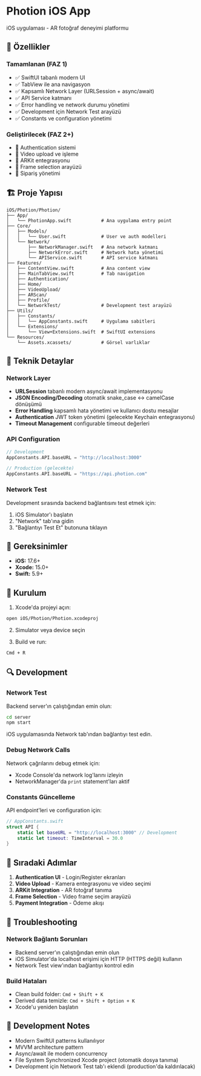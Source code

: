 # Photion iOS App

iOS uygulaması - AR fotoğraf deneyimi platformu

## 🚀 Özellikler

### Tamamlanan (FAZ 1)
- ✅ SwiftUI tabanlı modern UI
- ✅ TabView ile ana navigasyon
- ✅ Kapsamlı Network Layer (URLSession + async/await)
- ✅ API Service katmanı
- ✅ Error handling ve network durumu yönetimi
- ✅ Development için Network Test arayüzü
- ✅ Constants ve configuration yönetimi

### Geliştirilecek (FAZ 2+)
- 🔄 Authentication sistemi
- 🔄 Video upload ve işleme
- 🔄 ARKit entegrasyonu
- 🔄 Frame selection arayüzü
- 🔄 Sipariş yönetimi

## 🏗️ Proje Yapısı

```
iOS/Photion/Photion/
├── App/
│   └── PhotionApp.swift           # Ana uygulama entry point
├── Core/
│   ├── Models/
│   │   └── User.swift             # User ve auth modelleri
│   └── Network/
│       ├── NetworkManager.swift   # Ana network katmanı
│       ├── NetworkError.swift     # Network hata yönetimi
│       └── APIService.swift       # API service katmanı
├── Features/
│   ├── ContentView.swift          # Ana content view
│   ├── MainTabView.swift          # Tab navigation
│   ├── Authentication/
│   ├── Home/
│   ├── VideoUpload/
│   ├── ARScan/
│   ├── Profile/
│   └── NetworkTest/               # Development test arayüzü
├── Utils/
│   ├── Constants/
│   │   └── AppConstants.swift     # Uygulama sabitleri
│   └── Extensions/
│       └── View+Extensions.swift  # SwiftUI extensions
└── Resources/
    └── Assets.xcassets/           # Görsel varlıklar
```

## 🔧 Teknik Detaylar

### Network Layer
- **URLSession** tabanlı modern async/await implementasyonu
- **JSON Encoding/Decoding** otomatik snake_case ↔ camelCase dönüşümü
- **Error Handling** kapsamlı hata yönetimi ve kullanıcı dostu mesajlar
- **Authentication** JWT token yönetimi (gelecekte Keychain entegrasyonu)
- **Timeout Management** configurable timeout değerleri

### API Configuration
```swift
// Development
AppConstants.API.baseURL = "http://localhost:3000"

// Production (gelecekte)
AppConstants.API.baseURL = "https://api.photion.com"
```

### Network Test
Development sırasında backend bağlantısını test etmek için:
1. iOS Simulator'ı başlatın
2. "Network" tab'ına gidin
3. "Bağlantıyı Test Et" butonuna tıklayın

## 📱 Gereksinimler

- **iOS:** 17.6+
- **Xcode:** 15.0+
- **Swift:** 5.9+

## 🚀 Kurulum

1. Xcode'da projeyi açın:
```bash
open iOS/Photion/Photion.xcodeproj
```

2. Simulator veya device seçin

3. Build ve run:
```bash
Cmd + R
```

## 🔍 Development

### Network Test
Backend server'ın çalıştığından emin olun:
```bash
cd server
npm start
```

iOS uygulamasında Network tab'ından bağlantıyı test edin.

### Debug Network Calls
Network çağrılarını debug etmek için:
- Xcode Console'da network log'larını izleyin
- NetworkManager'da `print` statement'ları aktif

### Constants Güncelleme
API endpoint'leri ve configuration için:
```swift
// AppConstants.swift
struct API {
    static let baseURL = "http://localhost:3000" // Development
    static let timeout: TimeInterval = 30.0
}
```

## 🎯 Sıradaki Adımlar

1. **Authentication UI** - Login/Register ekranları
2. **Video Upload** - Kamera entegrasyonu ve video seçimi
3. **ARKit Integration** - AR fotoğraf tanıma
4. **Frame Selection** - Video frame seçim arayüzü
5. **Payment Integration** - Ödeme akışı

## 🔧 Troubleshooting

### Network Bağlantı Sorunları
- Backend server'ın çalıştığından emin olun
- iOS Simulator'da localhost erişimi için HTTP (HTTPS değil) kullanın
- Network Test view'ından bağlantıyı kontrol edin

### Build Hataları
- Clean build folder: `Cmd + Shift + K`
- Derived data temizle: `Cmd + Shift + Option + K`
- Xcode'u yeniden başlatın

## 📝 Development Notes

- Modern SwiftUI patterns kullanılıyor
- MVVM architecture pattern
- Async/await ile modern concurrency
- File System Synchronized Xcode project (otomatik dosya tanıma)
- Development için Network Test tab'ı eklendi (production'da kaldırılacak)